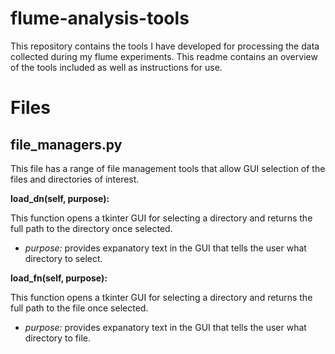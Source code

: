 # flume-analysis-tools
This repository contains the tools I have developed for processing the data collected during my flume experiments. This readme contains an overview of the tools included as well as instructions for use. 

# Files
## file_managers.py 
This file has a range of file management tools that allow GUI selection of the files and directories of interest.

**load_dn(self, purpose):** 

This function opens a tkinter GUI for selecting a directory and returns the full path to the directory once selected.
- *purpose:*  provides expanatory text in the GUI that tells the user what directory to select.

**load_fn(self, purpose):** 

This function opens a tkinter GUI for selecting a directory and returns the full path to the file once selected.
- *purpose:*  provides expanatory text in the GUI that tells the user what directory to file.
